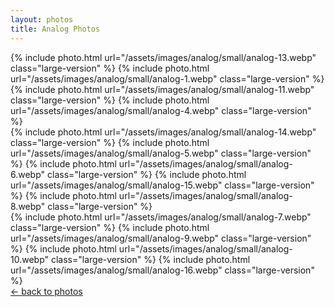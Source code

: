 ```yaml
---
layout: photos
title: Analog Photos
---
```


<div class="photoswipe-gallery">
  <div class="row">
    <div class="column">
		{% include photo.html
		url="/assets/images/analog/small/analog-13.webp"
		class="large-version"
		%}
		{% include photo.html
		url="/assets/images/analog/small/analog-1.webp"
		class="large-version"
		%}
		{% include photo.html
		url="/assets/images/analog/small/analog-11.webp"
		class="large-version"
		%}
		{% include photo.html
		url="/assets/images/analog/small/analog-4.webp"
		class="large-version"
		%}
    </div>
    <div class="column">
		{% include photo.html
			url="/assets/images/analog/small/analog-14.webp"
			class="large-version"
		%}
		{% include photo.html
		url="/assets/images/analog/small/analog-5.webp"
		class="large-version"
		%}
		{% include photo.html
		url="/assets/images/analog/small/analog-6.webp"
		class="large-version"
		%}
		{% include photo.html
		url="/assets/images/analog/small/analog-15.webp"
		class="large-version"
		%}
		{% include photo.html
		url="/assets/images/analog/small/analog-8.webp"
		class="large-version"
		%}
    </div>
    <div class="column">
		{% include photo.html
		url="/assets/images/analog/small/analog-7.webp"
		class="large-version"
		%}
		{% include photo.html
		url="/assets/images/analog/small/analog-9.webp"
		class="large-version"
		%}
		{% include photo.html
		url="/assets/images/analog/small/analog-10.webp"
		class="large-version"
		%}
		{% include photo.html
		url="/assets/images/analog/small/analog-16.webp"
		class="large-version"
		%}
    </div>
  </div>
</div>

<div class="photos-back">
  <a href="{{ '/photos' | relative_url }}">← back to photos</a>
</div>

